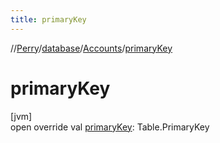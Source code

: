 ```yaml
---
title: primaryKey
---
```

//[Perry](../../../index.html)/[database](../index.html)/[Accounts](index.html)/[primaryKey](primary-key.html)



# primaryKey



[jvm]\
open override val [primaryKey](primary-key.html): Table.PrimaryKey




